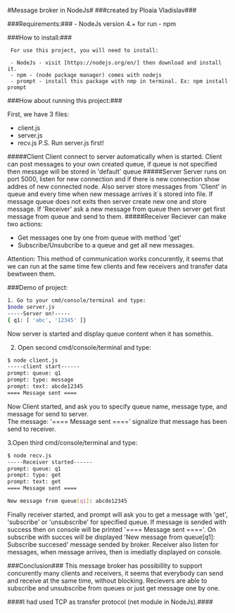 #Message broker in NodeJs#
###created by Ploaia Vladislav###

###Requirements:###
    - NodeJs version 4.+ for run
	- npm
	
###How to install:###

     For use this project, you will need to install:
     
	 - NodeJs - visit [https://nodejs.org/en/] then download and install it.
     - npm - (node package manager) comes with nodejs
     - prompt - install this package with nmp in terminal. Ex: npm install prompt
	 
###How about running this project:###

First, we have 3 files:
- client.js
- server.js
- recv.js
P.S. Run server.js first! 

#####Client
Client connect to server automatically when is started.
Client can post messages to your own created queue, if queue is not specified then
message will be stored in 'default' queue
#####Server
Server runs on port 5000, listen for new connection and if there is new
connection show addres of new connected node. Also server store
messages from 'Client' in queue and every time when new message arrives
it`s stored into file. If message queue  does not exits then server 
create new one and store message. If 'Receiver' ask a new message from 
queue then server get first message from queue and send to them.
#####Receiver 
Reciever can make two actions:
- Get messages one by one from queue with method 'get'
- Subscribe/Unsubcribe to a queue and get all new messages.

Attention: This method of communication works concurently, it seems that we can run 
at the same time few clients and few receivers and transfer data bewtween them. 
	 
###Demo of project:	
 ```sh
1. Go to your cmd/console/terminal and type:
$node server.js
-----Server on!-----
{ q1: [ 'abc', '12345' ]}
```
Now server is started and display queue content when it has somethis.

2. Open second cmd/console/terminal and type:
 ```sh
$ node client.js
-----client start------
prompt: queue: q1
prompt: type: message
prompt: text: abcde12345
==== Message sent ====
```
Now Client started, and ask you to specify queue name, message type, and message 
for send to server.  
The message: 
 '==== Message sent ===='
signalize that message has been send to receiver.

3.Open third cmd/console/terminal and type:
```sh
$ node recv.js
-----Receiver started------
prompt: queue: q1
prompt: type: get
prompt: text: get
==== Message sent ====

New message from queue[q1]: abcde12345
```
Finally receiver started, and prompt will ask you to get a message with 'get',
'subscribe' or 'unsubscribe' for specified queue. If message is sended with 
success then on console will be printed '==== Message sent ===='. On subscribe
with succes will be displayed 'New message from queue[q1]: Subscribe succesed'
message sended by broker.
Receiver also listen for messages, when message arrives, then is imediatly
displayed on console.

###Conclusion###
This message broker has possibillity to support concurently many clients and receivers, it seems that
everybody can send and receive at the same time, without blocking. Recievers are able
to subscribe and unsubscribe from queues or just get message one by one.

####I had used TCP as transfer protocol (net module in NodeJs).####
